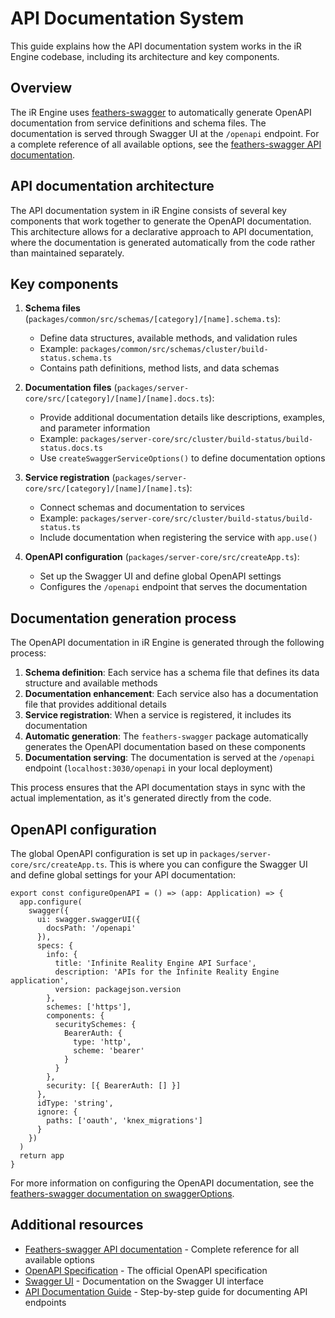 # API Documentation System

This guide explains how the API documentation system works in the iR Engine codebase, including its architecture and key components.

## Overview

The iR Engine uses [feathers-swagger](https://github.com/feathersjs-ecosystem/feathers-swagger) to automatically generate OpenAPI documentation from service definitions and schema files. The documentation is served through Swagger UI at the `/openapi` endpoint. For a complete reference of all available options, see the [feathers-swagger API documentation](https://feathersjs-ecosystem.github.io/feathers-swagger/#/api).

## API documentation architecture

The API documentation system in iR Engine consists of several key components that work together to generate the OpenAPI documentation. This architecture allows for a declarative approach to API documentation, where the documentation is generated automatically from the code rather than maintained separately.

## Key components

1. **Schema files** (`packages/common/src/schemas/[category]/[name].schema.ts`):
   - Define data structures, available methods, and validation rules
   - Example: `packages/common/src/schemas/cluster/build-status.schema.ts`
   - Contains path definitions, method lists, and data schemas

2. **Documentation files** (`packages/server-core/src/[category]/[name]/[name].docs.ts`):
   - Provide additional documentation details like descriptions, examples, and parameter information
   - Example: `packages/server-core/src/cluster/build-status/build-status.docs.ts`
   - Use `createSwaggerServiceOptions()` to define documentation options

3. **Service registration** (`packages/server-core/src/[category]/[name]/[name].ts`):
   - Connect schemas and documentation to services
   - Example: `packages/server-core/src/cluster/build-status/build-status.ts`
   - Include documentation when registering the service with `app.use()`

4. **OpenAPI configuration** (`packages/server-core/src/createApp.ts`):
   - Set up the Swagger UI and define global OpenAPI settings
   - Configures the `/openapi` endpoint that serves the documentation

## Documentation generation process

The OpenAPI documentation in iR Engine is generated through the following process:

1. **Schema definition**: Each service has a schema file that defines its data structure and available methods
2. **Documentation enhancement**: Each service also has a documentation file that provides additional details
3. **Service registration**: When a service is registered, it includes its documentation
4. **Automatic generation**: The `feathers-swagger` package automatically generates the OpenAPI documentation based on these components
5. **Documentation serving**: The documentation is served at the `/openapi` endpoint (`localhost:3030/openapi` in your local deployment)

This process ensures that the API documentation stays in sync with the actual implementation, as it's generated directly from the code.

## OpenAPI configuration

The global OpenAPI configuration is set up in `packages/server-core/src/createApp.ts`. This is where you can configure the Swagger UI and define global settings for your API documentation:

```tsx
export const configureOpenAPI = () => (app: Application) => {
  app.configure(
    swagger({
      ui: swagger.swaggerUI({
        docsPath: '/openapi'
      }),
      specs: {
        info: {
          title: 'Infinite Reality Engine API Surface',
          description: 'APIs for the Infinite Reality Engine application',
          version: packagejson.version
        },
        schemes: ['https'],
        components: {
          securitySchemes: {
            BearerAuth: {
              type: 'http',
              scheme: 'bearer'
            }
          }
        },
        security: [{ BearerAuth: [] }]
      },
      idType: 'string',
      ignore: {
        paths: ['oauth', 'knex_migrations']
      }
    })
  )
  return app
}
```

For more information on configuring the OpenAPI documentation, see the [feathers-swagger documentation on swaggerOptions](https://feathersjs-ecosystem.github.io/feathers-swagger/#/api?id=swaggeroptions).

## Additional resources

- [Feathers-swagger API documentation](https://feathersjs-ecosystem.github.io/feathers-swagger/#/api) - Complete reference for all available options
- [OpenAPI Specification](https://swagger.io/specification/) - The official OpenAPI specification
- [Swagger UI](https://swagger.io/tools/swagger-ui/) - Documentation on the Swagger UI interface
- [API Documentation Guide](./02_documentationGuide.md) - Step-by-step guide for documenting API endpoints

